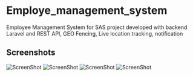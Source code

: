 # Employe_management_system

Employee Management System for SAS project developed with backend Laravel and REST API, GEO Fencing, Live location tracking, notification

## Screenshots


![ScreenShot](https://i.postimg.cc/WbmWJ0pD/image1.jpg)  ![ScreenShot](https://i.postimg.cc/c4GkHFWy/image2.jpg)
![ScreenShot](https://i.postimg.cc/fymHC9xr/image3.jpg)  ![ScreenShot](https://i.postimg.cc/LXrCjTZP/image4.jpg)





